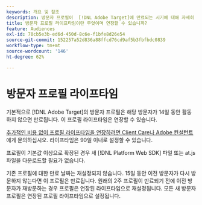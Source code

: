 ```yaml
---
keywords: 개요 및 참조
description: 방문자 프로필이  [!DNL Adobe Target]에 만료되는 시기에 대해 자세히 알아보세요.
title: 방문자 프로필 라이프타임이란 무엇이며 연장할 수 있습니까?
feature: Audiences
exl-id: 70cb5e3b-ed6d-450d-8c6e-f1bfe8d26e54
source-git-commit: 152257a52d836a88ffcd76cd9af5b3fbfbdc0839
workflow-type: tm+mt
source-wordcount: '146'
ht-degree: 62%

---
```


# 방문자 프로필 라이프타임

기본적으로 [!DNL Adobe Target]의 방문자 프로필은 해당 방문자가 14일 동안 활동하지 않으면 만료됩니다. 이 프로필 라이프타임은 연장할 수 있습니다.

[추가적인 비용 없이 프로필 라이프타임을 연장하려면 Client Care나 Adobe 컨설턴트](/help/main/cmp-resources-and-contact-information.md#reference_ACA3391A00EF467B87930A450050077C)에게 문의하십시오. 라이프타임은 90일 이내로 설정할 수 있습니다.

프로필이 기본값 이상으로 확장된 경우 새 [!DNL Platform Web SDK] 파일 또는 at.js 파일을 다운로드할 필요가 없습니다.

기존 프로필에 대한 만료 날짜는 재설정되지 않습니다. 15일 동안 이전 방문자가 다시 방문하지 않는다면 이 프로필은 만료됩니다. 원래의 2주 프로필이 만료되기 전에 이전 방문자가 재방문하는 경우 프로필은 연장된 라이프타임으로 재설정됩니다. 모든 새 방문자 프로필은 연장된 프로필 라이프타임으로 설정됩니다.

